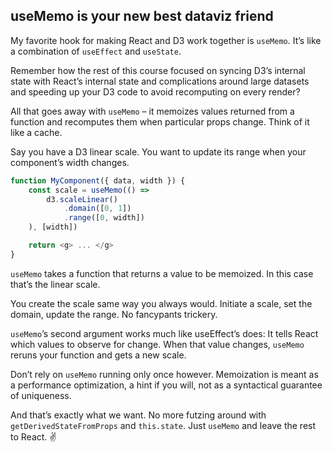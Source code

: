 
## useMemo is your new best dataviz friend

My favorite hook for making React and D3 work together is `useMemo`.
It’s like a combination of `useEffect` and `useState`.

Remember how the rest of this course focused on syncing D3’s internal
state with React’s internal state and complications around large
datasets and speeding up your D3 code to avoid recomputing on every
render?

All that goes away with `useMemo` – it memoizes values returned from a
function and recomputes them when particular props change. Think of it
like a cache.

Say you have a D3 linear scale. You want to update its range when your
component’s width changes.

``` javascript
function MyComponent({ data, width }) {
    const scale = useMemo(() => 
        d3.scaleLinear()
            .domain([0, 1])
            .range([0, width])
    ), [width])

    return <g> ... </g>
}
```

`useMemo` takes a function that returns a value to be memoized. In this
case that’s the linear scale.

You create the scale same way you always would. Initiate a scale, set
the domain, update the range. No fancypants trickery.

`useMemo`’s second argument works much like useEffect’s does: It tells
React which values to observe for change. When that value changes,
`useMemo` reruns your function and gets a new scale.

Don’t rely on `useMemo` running only once however. Memoization is meant
as a performance optimization, a hint if you will, not as a syntactical
guarantee of uniqueness.

And that’s exactly what we want. No more futzing around with
`getDerivedStateFromProps` and `this.state`. Just `useMemo` and leave
the rest to React. :v:
